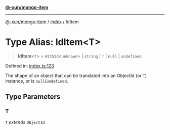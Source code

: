 [**@-xun/mongo-item**](../../README.md)

***

[@-xun/mongo-item](../../README.md) / [index](../README.md) / IdItem

# Type Alias: IdItem\<T\>

> **IdItem**\<`T`\> = `WithId`\<`unknown`\> \| `string` \| `T` \| `null` \| `undefined`

Defined in: [index.ts:123](https://github.com/Xunnamius/mongo-utils/blob/6d8fd135282108c666a758aaa66b65ddbaefc6f2/packages/mongo-item/src/index.ts#L123)

The shape of an object that can be translated into an ObjectId (or
`T`) instance, or is `null`/`undefined`.

## Type Parameters

### T

`T` *extends* `ObjectId`
